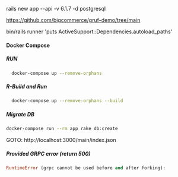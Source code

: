 rails new app --api -v 6.1.7 -d postgresql

https://github.com/bigcommerce/gruf-demo/tree/main

bin/rails runner 'puts ActiveSupport::Dependencies.autoload_paths'

#### Docker Compose
##### RUN
```bash
  docker-compose up --remove-orphans
```
#####  R-Build and Run
```bash
  docker-compose up --remove-orphans --build
```
##### Migrate DB
```bash
docker-compose run --rm app rake db:create
```

GOTO: http://localhost:3000/main/index.json

##### Provided GRPC error (return 500)
```ruby
RuntimeError (grpc cannot be used before and after forking):
```
